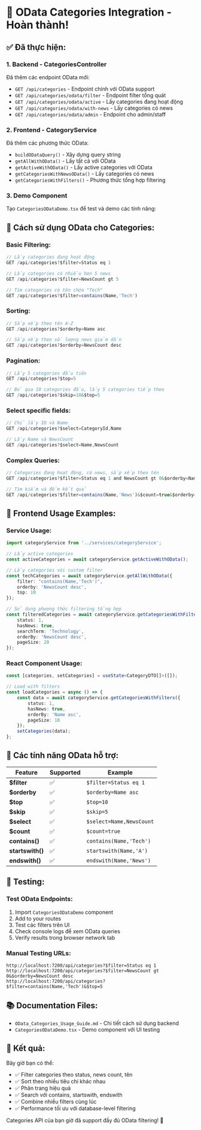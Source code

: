 # 🎉 OData Categories Integration - Hoàn thành!

## ✅ Đã thực hiện:

### 1. **Backend - CategoriesController**
Đã thêm các endpoint OData mới:

- `GET /api/categories` - Endpoint chính với OData support
- `GET /api/categories/odata/filter` - Endpoint filter tổng quát  
- `GET /api/categories/odata/active` - Lấy categories đang hoạt động
- `GET /api/categories/odata/with-news` - Lấy categories có news
- `GET /api/categories/odata/admin` - Endpoint cho admin/staff

### 2. **Frontend - CategoryService**
Đã thêm các phương thức OData:

- `buildODataQuery()` - Xây dựng query string
- `getAllWithOData()` - Lấy tất cả với OData
- `getActiveWithOData()` - Lấy active categories với OData
- `getCategoriesWithNewsOData()` - Lấy categories có news
- `getCategoriesWithFilters()` - Phương thức tổng hợp filtering

### 3. **Demo Component**
Tạo `CategoriesODataDemo.tsx` để test và demo các tính năng:

## 🚀 Cách sử dụng OData cho Categories:

### **Basic Filtering:**
```javascript
// Lấy categories đang hoạt động
GET /api/categories?$filter=Status eq 1

// Lấy categories có nhiều hơn 5 news
GET /api/categories?$filter=NewsCount gt 5

// Tìm categories có tên chứa "Tech"
GET /api/categories?$filter=contains(Name,'Tech')
```

### **Sorting:**
```javascript
// Sắp xếp theo tên A-Z
GET /api/categories?$orderby=Name asc

// Sắp xếp theo số lượng news giảm dần
GET /api/categories?$orderby=NewsCount desc
```

### **Pagination:**
```javascript
// Lấy 5 categories đầu tiên
GET /api/categories?$top=5

// Bỏ qua 10 categories đầu, lấy 5 categories tiếp theo
GET /api/categories?$skip=10&$top=5
```

### **Select specific fields:**
```javascript
// Chỉ lấy ID và Name
GET /api/categories?$select=CategoryId,Name

// Lấy Name và NewsCount
GET /api/categories?$select=Name,NewsCount
```

### **Complex Queries:**
```javascript
// Categories đang hoạt động, có news, sắp xếp theo tên
GET /api/categories?$filter=Status eq 1 and NewsCount gt 0&$orderby=Name asc&$top=10

// Tìm kiếm và đếm kết quả
GET /api/categories?$filter=contains(Name,'News')&$count=true&$orderby=NewsCount desc
```

## 📝 Frontend Usage Examples:

### **Service Usage:**
```typescript
import categoryService from '../services/categoryService';

// Lấy active categories
const activeCategories = await categoryService.getActiveWithOData();

// Lấy categories với custom filter
const techCategories = await categoryService.getAllWithOData({
    filter: "contains(Name,'Tech')",
    orderby: 'NewsCount desc',
    top: 10
});

// Sử dụng phương thức filtering tổng hợp
const filteredCategories = await categoryService.getCategoriesWithFilters({
    status: 1,
    hasNews: true,
    searchTerm: 'Technology',
    orderBy: 'NewsCount desc',
    pageSize: 20
});
```

### **React Component Usage:**
```typescript
const [categories, setCategories] = useState<CategoryDTO[]>([]);

// Load with filters
const loadCategories = async () => {
    const data = await categoryService.getCategoriesWithFilters({
        status: 1,
        hasNews: true,
        orderBy: 'Name asc',
        pageSize: 10
    });
    setCategories(data);
};
```

## 🎯 Các tính năng OData hỗ trợ:

| Feature | Supported | Example |
|---------|-----------|---------|
| **$filter** | ✅ | `$filter=Status eq 1` |
| **$orderby** | ✅ | `$orderby=Name asc` |
| **$top** | ✅ | `$top=10` |
| **$skip** | ✅ | `$skip=5` |
| **$select** | ✅ | `$select=Name,NewsCount` |
| **$count** | ✅ | `$count=true` |
| **contains()** | ✅ | `contains(Name,'Tech')` |
| **startswith()** | ✅ | `startswith(Name,'A')` |
| **endswith()** | ✅ | `endswith(Name,'News')` |

## 🔧 Testing:

### **Test OData Endpoints:**
1. Import `CategoriesODataDemo` component
2. Add to your routes
3. Test các filters trên UI
4. Check console logs để xem OData queries
5. Verify results trong browser network tab

### **Manual Testing URLs:**
```
http://localhost:7200/api/categories?$filter=Status eq 1
http://localhost:7200/api/categories?$filter=NewsCount gt 0&$orderby=NewsCount desc
http://localhost:7200/api/categories?$filter=contains(Name,'Tech')&$top=5
```

## 📚 Documentation Files:
- `OData_Categories_Usage_Guide.md` - Chi tiết cách sử dụng backend
- `CategoriesODataDemo.tsx` - Demo component với UI testing

## 🎉 Kết quả:
Bây giờ bạn có thể:
- ✅ Filter categories theo status, news count, tên
- ✅ Sort theo nhiều tiêu chí khác nhau
- ✅ Phân trang hiệu quả
- ✅ Search với contains, startswith, endswith
- ✅ Combine nhiều filters cùng lúc
- ✅ Performance tối ưu với database-level filtering

Categories API của bạn giờ đã support đầy đủ OData filtering! 🚀
